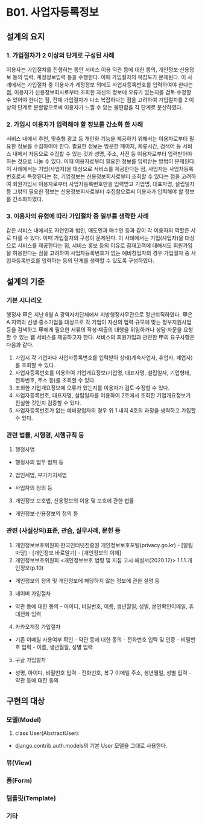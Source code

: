 # B01. 사업자등록정보
## 설계의 요지
### 1. 가입절차가 2 이상의 단계로 구성된 사례
이용자는 가입절차를 진행하는 동안 서비스 이용 약관 등에 대한 동의, 개인정보·신용정보 등의 입력, 계정정보입력 등을 수행한다. 이때 가입절차의 복잡도가 문제된다. 이 사례에서는 가입절차 중 이용자가 계정정보 외에도 사업자등록번호를 입력하여야 한다는 점, 이용자가 신용정보회사로부터 조회한 자신의 정보에 오류가 있는지를 검토·수정할 수 있어야 한다는 점, 전체 가입절차가 다소 복잡하다는 점을 고려하여 가입절차를 2 이상의 단계로 분할함으로써 이용자가 느낄 수 있는 불편함을 각 단계로 분산하였다.

### 2. 가입시 이용자가 입력해야 할 정보를 간소화 한 사례
서비스 내에서 추천, 맞춤형 광고 등 개인화 기능을 제공하기 위해서는 이용자로부터 필요한 정보를 수집하여야 한다. 필요한 정보는 방문한 페이지, 체류시간, 검색어 등 서비스 내에서 자동으로 수집할 수 있는 것과 성명, 주소, 사진 등 이용자로부터 입력받아야 하는 것으로 나눌 수 있다. 이때 이용자로부터 필요한 정보를 입력받는 방법이 문제된다. 이 사례에서는 기업(사업자)을 대상으로 서비스를 제공한다는 점, 사업자는 사업자등록번호로써 특정된다는 점, 기업정보는 신용정보회사로부터 조회할 수 있다는 점을 고려하여 회원가입시 이용자로부터 사업자등록번호만을 입력받고 기업명, 대표자명, 설립일자 등 그밖의 필요한 정보는 신용정보회사로부터 수집함으로써 이용자가 입력해야 할 정보를 간소화하였다.

### 3. 이용자의 유형에 따라 가입절차 중 일부를 생략한 사례
같은 서비스 내에서도 자연인과 법인, 매도인과 매수인 등과 같이 각 이용자의 역할은 서로 다를 수 있다. 이때 가입절차의 구성이 문제된다. 이 사례에서는 기업(사업자)을 대상으로 서비스를 제공한다는 점, 서비스 홍보 등의 이유로 잠재고객에 대해서도 회원가입을 허용한다는 점을 고려하여 사업자등록번호가 없는 예비창업자의 경우 가입절차 중 사업자등록번호를 입력하는 등의 단계를 생략할 수 있도록 구성하였다.

## 설계의 기준
### 기본 시나리오
행정사 甲은 지난 6월 A 광역자치단체에서 지방행정사무관으로 정년퇴직하였다. 甲은 A 지역의 신생·중소기업을 대상으로 각 기업이 자신의 업력·규모에 맞는 정부지원사업 등을 검색하고 甲에게 필요한 서류의 작성·제출의 대행을 위임하거나 상담·자문을 요청할 수 있는 웹 서비스를 제공하고자 한다. 서비스의 회원가입과 관련한 甲의 요구사항은 다음과 같다.
1. 가입시 각 기업마다 사업자등록번호를 입력받아 상태(계속사업자, 휴업자, 폐업자)를 조회할 수 있다.
2. 사업자등록번호를 이용하여 기업개요정보(기업명, 대표자명, 설립일자, 기업형태, 전화번호, 주소 등)를 조회할 수 있다.
3. 조회한 기업개요정보에 오류가 있는지를 이용자가 검토·수정할 수 있다.
4. 사업자등록번호, 대표자명, 설립일자를 이용하여 2호에서 조회한 기업개요정보가 진실한 것인지 검증할 수 있다.
5. 사업자등록번호가 없는 예비창업자의 경우 위 1 내지 4호의 과정을 생략하고 가입할 수 있다.

### 관련 법률, 시행령, 시행규칙 등
1. 행정사법
* 행정사의 업무 범위 등
2. 법인세법, 부가가치세법
* 사업자의 정의 등
3. 개인정보 보호법, 신용정보의 이용 및 보호에 관한 법률
* 개인정보·신용정보의 정의 등

### 관련 (사실상의)표준, 관습, 실무사례, 문헌 등
1. 개인정보보호위원회·한국인터넷진흥원 개인정보보호포털(privacy.go.kr) - \[알림마당\] - \[개인정보 바로알기\] - \[개인정보의 이해\]
2. 개인정보보호위원회 <개인정보보호 법령 및 지침 고시 해설서(2020.12)> 1.1.1.개인정보(p.10)
* 개인정보의 정의 및 개인정보에 해당하지 않는 정보에 관한 설명 등

3. 네이버 가입절차
* 약관 등에 대한 동의 - 아이디, 비밀번호, 이름, 생년월일, 성별, 본인확인이메일, 휴대전화 입력

4. 카카오계정 가입절차
* 기존 이메일 사용여부 확인 - 약관 등에 대한 동의 - 전화번호 입력 및 인증 - 비밀번호 입력 - 이름, 생년월일, 성별 입력

5. 구글 가입절차
* 성명, 아이디, 비밀번호 입력 - 전화번호, 복구 이메일 주소, 생년월일, 성별 입력 - 약관 등에 대한 동의


## 구현의 대상
### 모델(Model)
1. class User(AbstractUser):
* django.contrib.auth.models의 기본 User 모델을 그대로 사용한다.

### 뷰(View)
### 폼(Form)
### 템플릿(Template)
### 기타